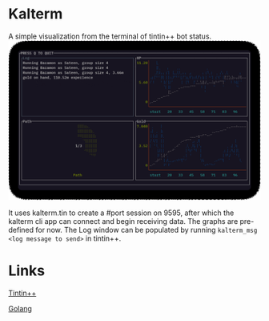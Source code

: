# Kalterm
A simple visualization from the terminal of tintin++ bot status.
![Screenshot](/screenshots/example.gif)

It uses kalterm.tin to create a #port session on 9595, after which the 
kalterm cli app can connect and begin receiving data.  The graphs are
pre-defined for now.  The Log window can be populated by running
`kalterm_msg <log message to send>` in tintin++.

# Links
[Tintin++](https://tintin.mudhalla.net)

[Golang](https://go.dev)

